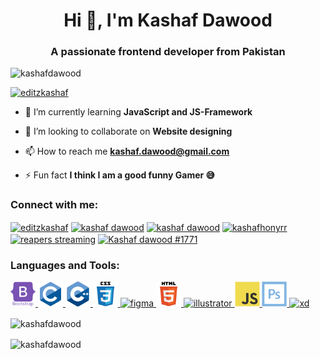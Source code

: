 <h1 align="center">Hi 👋, I'm Kashaf Dawood</h1>
<h3 align="center">A passionate frontend developer from Pakistan</h3>

<p align="left"> <img src="https://komarev.com/ghpvc/?username=kashafdawood&label=Profile%20views&color=0e75b6&style=flat" alt="kashafdawood" /> </p>

<p align="left"> <a href="https://twitter.com/editzkashaf" target="blank"><img src="https://img.shields.io/twitter/follow/editzkashaf?logo=twitter&style=for-the-badge" alt="editzkashaf" /></a> </p>

- 🌱 I’m currently learning **JavaScript and JS-Framework**

- 👯 I’m looking to collaborate on **Website designing**

- 📫 How to reach me **kashaf.dawood@gmail.com**

- ⚡ Fun fact **I think I am a good funny Gamer 😅**

<h3 align="left">Connect with me:</h3>
<p align="left">
<a href="https://twitter.com/editzkashaf" target="blank"><img align="center" src="https://raw.githubusercontent.com/rahuldkjain/github-profile-readme-generator/master/src/images/icons/Social/twitter.svg" alt="editzkashaf" height="30" width="40" /></a>
<a href="https://linkedin.com/in/kashaf dawood" target="blank"><img align="center" src="https://raw.githubusercontent.com/rahuldkjain/github-profile-readme-generator/master/src/images/icons/Social/linked-in-alt.svg" alt="kashaf dawood" height="30" width="40" /></a>
<a href="https://fb.com/kashaf dawood" target="blank"><img align="center" src="https://raw.githubusercontent.com/rahuldkjain/github-profile-readme-generator/master/src/images/icons/Social/facebook.svg" alt="kashaf dawood" height="30" width="40" /></a>
<a href="https://instagram.com/kashafhonyrr" target="blank"><img align="center" src="https://raw.githubusercontent.com/rahuldkjain/github-profile-readme-generator/master/src/images/icons/Social/instagram.svg" alt="kashafhonyrr" height="30" width="40" /></a>
<a href="https://www.youtube.com/c/reapers streaming" target="blank"><img align="center" src="https://raw.githubusercontent.com/rahuldkjain/github-profile-readme-generator/master/src/images/icons/Social/youtube.svg" alt="reapers streaming" height="30" width="40" /></a>
<a href="https://discord.gg/Kashaf dawood #1771" target="blank"><img align="center" src="https://raw.githubusercontent.com/rahuldkjain/github-profile-readme-generator/master/src/images/icons/Social/discord.svg" alt="Kashaf dawood #1771" height="30" width="40" /></a>
</p>

<h3 align="left">Languages and Tools:</h3>
<p align="left"> <a href="https://getbootstrap.com" target="_blank" rel="noreferrer"> <img src="https://raw.githubusercontent.com/devicons/devicon/master/icons/bootstrap/bootstrap-plain-wordmark.svg" alt="bootstrap" width="40" height="40"/> </a> <a href="https://www.cprogramming.com/" target="_blank" rel="noreferrer"> <img src="https://raw.githubusercontent.com/devicons/devicon/master/icons/c/c-original.svg" alt="c" width="40" height="40"/> </a> <a href="https://www.w3schools.com/cpp/" target="_blank" rel="noreferrer"> <img src="https://raw.githubusercontent.com/devicons/devicon/master/icons/cplusplus/cplusplus-original.svg" alt="cplusplus" width="40" height="40"/> </a> <a href="https://www.w3schools.com/css/" target="_blank" rel="noreferrer"> <img src="https://raw.githubusercontent.com/devicons/devicon/master/icons/css3/css3-original-wordmark.svg" alt="css3" width="40" height="40"/> </a> <a href="https://www.figma.com/" target="_blank" rel="noreferrer"> <img src="https://www.vectorlogo.zone/logos/figma/figma-icon.svg" alt="figma" width="40" height="40"/> </a> <a href="https://www.w3.org/html/" target="_blank" rel="noreferrer"> <img src="https://raw.githubusercontent.com/devicons/devicon/master/icons/html5/html5-original-wordmark.svg" alt="html5" width="40" height="40"/> </a> <a href="https://www.adobe.com/in/products/illustrator.html" target="_blank" rel="noreferrer"> <img src="https://www.vectorlogo.zone/logos/adobe_illustrator/adobe_illustrator-icon.svg" alt="illustrator" width="40" height="40"/> </a> <a href="https://developer.mozilla.org/en-US/docs/Web/JavaScript" target="_blank" rel="noreferrer"> <img src="https://raw.githubusercontent.com/devicons/devicon/master/icons/javascript/javascript-original.svg" alt="javascript" width="40" height="40"/> </a> <a href="https://www.photoshop.com/en" target="_blank" rel="noreferrer"> <img src="https://raw.githubusercontent.com/devicons/devicon/master/icons/photoshop/photoshop-line.svg" alt="photoshop" width="40" height="40"/> </a> <a href="https://www.adobe.com/products/xd.html" target="_blank" rel="noreferrer"> <img src="https://cdn.worldvectorlogo.com/logos/adobe-xd.svg" alt="xd" width="40" height="40"/> </a> </p>

<p><img align="center" src="https://github-readme-stats.vercel.app/api/top-langs?username=kashafdawood&show_icons=true&locale=en&layout=compact" alt="kashafdawood" /></p>

<p><img align="center" src="https://github-readme-streak-stats.herokuapp.com/?user=kashafdawood&" alt="kashafdawood" /></p>

